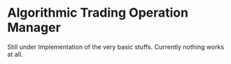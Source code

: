 # Algorithmic Trading Operation Manager

Still under Implementation of the very basic stuffs. Currently nothing works at all.
